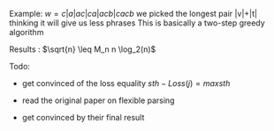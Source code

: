 Example:
$w = c|a|ac|ca|acb|cacb$
we picked the longest pair |v|+|t| thinking it 
will give us less phrases
This is basically a two-step greedy algorithm

Results :
$\sqrt{n} \leq M_n n \log_2(n)$

Todo:
- get convinced of the loss equality 
$sth - Loss(j) = max {sth}$

- read the original paper on flexible parsing

- get convinced by their final result
